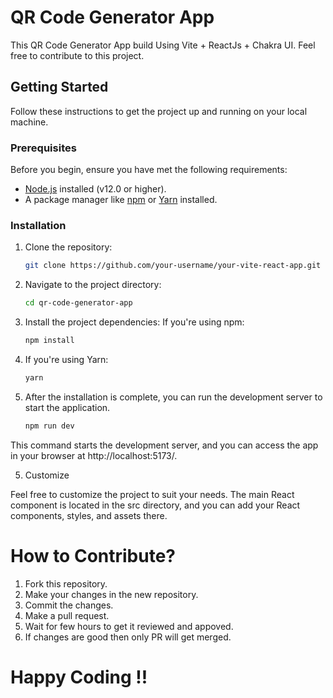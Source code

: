 # QR Code Generator App

This QR Code Generator App build Using Vite + ReactJs + Chakra UI. Feel free to contribute to this project.

## Getting Started

Follow these instructions to get the project up and running on your local machine.

### Prerequisites

Before you begin, ensure you have met the following requirements:

- [Node.js](https://nodejs.org/) installed (v12.0 or higher).
- A package manager like [npm](https://www.npmjs.com/get-npm) or [Yarn](https://classic.yarnpkg.com/en/docs/install/) installed.

### Installation

1. Clone the repository:

   ```bash
   git clone https://github.com/your-username/your-vite-react-app.git

2. Navigate to the project directory:
   ```bash
   cd qr-code-generator-app 

3. Install the project dependencies:
   If you're using npm:
   ```bash
   npm install

4. If you're using Yarn:
   ```bash
   yarn

5. After the installation is complete, you can run the development server to start the application.
   ```bash
   npm run dev
  This command starts the development server, and you can access the app in your browser at http://localhost:5173/.

5. Customize

Feel free to customize the project to suit your needs. The main React component is located in the src directory, and you can add your React components, styles, and assets there.


# How to Contribute?

1. Fork this repository.
2. Make your changes in the new repository.
3. Commit the changes.
4. Make a pull request.
5. Wait for few hours to get it reviewed and appoved.
6. If changes are good then only PR will get merged.

# Happy Coding !!
